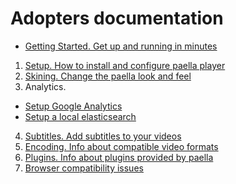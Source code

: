 # Adopters documentation

- [Getting Started. Get up and running in minutes](getting_started.md)

1. [Setup. How to install and configure paella player](setup.md)
2. [Skining. Change the paella look and feel]()
3. Analytics.
  - [Setup Google Analytics]()
  - [Setup a local elasticsearch]()
4. [Subtitles. Add subtitles to your videos]()
5. [Encoding. Info about compatible video formats]()
6. [Plugins. Info about plugins provided by paella]()
7. [Browser compatibility issues]()
